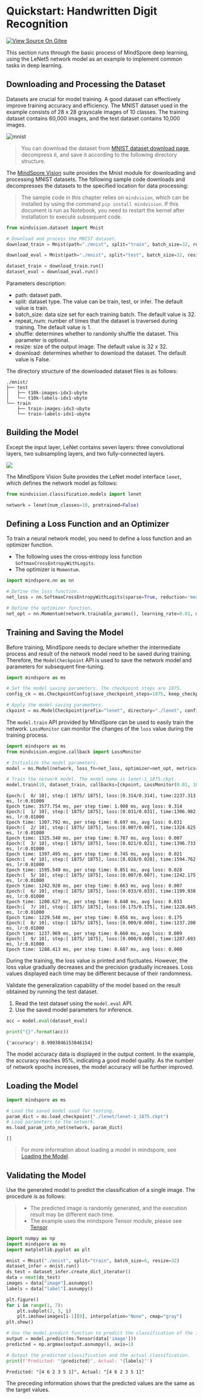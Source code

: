 # Quickstart: Handwritten Digit Recognition

[![View Source On Gitee](https://mindspore-website.obs.cn-north-4.myhuaweicloud.com/website-images/r1.8/resource/_static/logo_source_en.png)](https://gitee.com/mindspore/docs/blob/r1.8/tutorials/source_en/beginner/quick_start.md)

This section runs through the basic process of MindSpore deep learning, using the LeNet5 network model as an example to implement common tasks in deep learning.

## Downloading and Processing the Dataset

Datasets are crucial for model training. A good dataset can effectively improve training accuracy and efficiency. The MNIST dataset used in the example consists of 28 x 28 grayscale images of 10 classes. The training dataset contains 60,000 images, and the test dataset contains 10,000 images.

![mnist](https://mindspore-website.obs.cn-north-4.myhuaweicloud.com/website-images/r1.8/tutorials/source_zh_cn/beginner/images/mnist.png)

> You can download the dataset from [MNIST dataset download page](http://yann.lecun.com/exdb/mnist/), decompress it, and save it according to the following directory structure.

The [MindSpore Vision](https://mindspore.cn/vision/docs/en/r0.1/index.html) suite provides the Mnist module for downloading and processing MNIST datasets. The following sample code downloads and decompresses the datasets to the specified location for data processing:

> The sample code in this chapter relies on `mindvision`, which can be installed by using the command `pip install mindvision`. If this document is run as Notebook, you need to restart the kernel after installation to execute subsequent code.

```python
from mindvision.dataset import Mnist

# Download and process the MNIST dataset.
download_train = Mnist(path="./mnist", split="train", batch_size=32, repeat_num=1, shuffle=True, resize=32, download=True)

download_eval = Mnist(path="./mnist", split="test", batch_size=32, resize=32, download=True)

dataset_train = download_train.run()
dataset_eval = download_eval.run()
```

Parameters description:

- path: dataset path.
- split: dataset type. The value can be train, test, or infer. The default value is train.
- batch_size: data size set for each training batch. The default value is 32.
- repeat_num: number of times that the dataset is traversed during training. The default value is 1.
- shuffle: determines whether to randomly shuffle the dataset. This parameter is optional.
- resize: size of the output image. The default value is 32 x 32.
- download: determines whether to download the dataset. The default value is False.

The directory structure of the downloaded dataset files is as follows:

```text
./mnist/
├── test
│   ├── t10k-images-idx3-ubyte
│   └── t10k-labels-idx1-ubyte
└── train
    ├── train-images-idx3-ubyte
    └── train-labels-idx1-ubyte
```

## Building the Model

Except the input layer, LeNet contains seven layers: three convolutional layers, two subsampling layers, and two fully-connected layers.

![](https://mindspore-website.obs.cn-north-4.myhuaweicloud.com/website-images/r1.8/tutorials/source_zh_cn/beginner/images/lenet.png)

The MindSpore Vision Suite provides the LeNet model interface `lenet`, which defines the network model as follows:

```python
from mindvision.classification.models import lenet

network = lenet(num_classes=10, pretrained=False)
```

## Defining a Loss Function and an Optimizer

To train a neural network model, you need to define a loss function and an optimizer function.

- The following uses the cross-entropy loss function `SoftmaxCrossEntropyWithLogits`.
- The optimizer is `Momentum`.

```python
import mindspore.nn as nn

# Define the loss function.
net_loss = nn.SoftmaxCrossEntropyWithLogits(sparse=True, reduction='mean')

# Define the optimizer function.
net_opt = nn.Momentum(network.trainable_params(), learning_rate=0.01, momentum=0.9)
```

## Training and Saving the Model

Before training, MindSpore needs to declare whether the intermediate process and result of the network model need to be saved during training. Therefore, the `ModelCheckpoint` API is used to save the network model and parameters for subsequent fine-tuning.

```python
import mindspore as ms

# Set the model saving parameters. The checkpoint steps are 1875.
config_ck = ms.CheckpointConfig(save_checkpoint_steps=1875, keep_checkpoint_max=10)

# Apply the model saving parameters.
ckpoint = ms.ModelCheckpoint(prefix="lenet", directory="./lenet", config=config_ck)
```

The `model.train` API provided by MindSpore can be used to easily train the network. `LossMonitor` can monitor the changes of the `loss` value during the training process.

```python
import mindspore as ms
from mindvision.engine.callback import LossMonitor

# Initialize the model parameters.
model = ms.Model(network, loss_fn=net_loss, optimizer=net_opt, metrics={'accuracy'})

# Train the network model. The model name is lenet-1_1875.ckpt.
model.train(10, dataset_train, callbacks=[ckpoint, LossMonitor(0.01, 1875)])
```

```text
Epoch:[  0/ 10], step:[ 1875/ 1875], loss:[0.314/0.314], time:2237.313 ms, lr:0.01000
Epoch time: 3577.754 ms, per step time: 1.908 ms, avg loss: 0.314
Epoch:[  1/ 10], step:[ 1875/ 1875], loss:[0.031/0.031], time:1306.982 ms, lr:0.01000
Epoch time: 1307.792 ms, per step time: 0.697 ms, avg loss: 0.031
Epoch:[  2/ 10], step:[ 1875/ 1875], loss:[0.007/0.007], time:1324.625 ms, lr:0.01000
Epoch time: 1325.340 ms, per step time: 0.707 ms, avg loss: 0.007
Epoch:[  3/ 10], step:[ 1875/ 1875], loss:[0.021/0.021], time:1396.733 ms, lr:0.01000
Epoch time: 1397.495 ms, per step time: 0.745 ms, avg loss: 0.021
Epoch:[  4/ 10], step:[ 1875/ 1875], loss:[0.028/0.028], time:1594.762 ms, lr:0.01000
Epoch time: 1595.549 ms, per step time: 0.851 ms, avg loss: 0.028
Epoch:[  5/ 10], step:[ 1875/ 1875], loss:[0.007/0.007], time:1242.175 ms, lr:0.01000
Epoch time: 1242.928 ms, per step time: 0.663 ms, avg loss: 0.007
Epoch:[  6/ 10], step:[ 1875/ 1875], loss:[0.033/0.033], time:1199.938 ms, lr:0.01000
Epoch time: 1200.627 ms, per step time: 0.640 ms, avg loss: 0.033
Epoch:[  7/ 10], step:[ 1875/ 1875], loss:[0.175/0.175], time:1228.845 ms, lr:0.01000
Epoch time: 1229.548 ms, per step time: 0.656 ms, avg loss: 0.175
Epoch:[  8/ 10], step:[ 1875/ 1875], loss:[0.009/0.009], time:1237.200 ms, lr:0.01000
Epoch time: 1237.969 ms, per step time: 0.660 ms, avg loss: 0.009
Epoch:[  9/ 10], step:[ 1875/ 1875], loss:[0.000/0.000], time:1287.693 ms, lr:0.01000
Epoch time: 1288.413 ms, per step time: 0.687 ms, avg loss: 0.000
```

During the training, the loss value is printed and fluctuates. However, the loss value gradually decreases and the precision gradually increases. Loss values displayed each time may be different because of their randomness.

Validate the generalization capability of the model based on the result obtained by running the test dataset.

1. Read the test dataset using the `model.eval` API.
2. Use the saved model parameters for inference.

```python
acc = model.eval(dataset_eval)

print("{}".format(acc))
```

```text
{'accuracy': 0.9903846153846154}
```

The model accuracy data is displayed in the output content. In the example, the accuracy reaches 95%, indicating a good model quality. As the number of network epochs increases, the model accuracy will be further improved.

## Loading the Model

```python
import mindspore as ms

# Load the saved model used for testing.
param_dict = ms.load_checkpoint("./lenet/lenet-1_1875.ckpt")
# Load parameters to the network.
ms.load_param_into_net(network, param_dict)
```

```text
[]
```

> For more information about loading a model in mindspore, see [Loading the Model](https://www.mindspore.cn/tutorials/en/r1.8/beginner/save_load.html#loading-the-model).

## Validating the Model

Use the generated model to predict the classification of a single image. The procedure is as follows:

> - The predicted image is randomly generated, and the execution result may be different each time.
> - The example uses the mindspore Tensor module, please see [Tensor](https://www.mindspore.cn/tutorials/en/r1.8/beginner/tensor.html).

```python
import numpy as np
import mindspore as ms
import matplotlib.pyplot as plt

mnist = Mnist("./mnist", split="train", batch_size=6, resize=32)
dataset_infer = mnist.run()
ds_test = dataset_infer.create_dict_iterator()
data = next(ds_test)
images = data["image"].asnumpy()
labels = data["label"].asnumpy()

plt.figure()
for i in range(1, 7):
    plt.subplot(2, 3, i)
    plt.imshow(images[i-1][0], interpolation="None", cmap="gray")
plt.show()

# Use the model.predict function to predict the classification of the image.
output = model.predict(ms.Tensor(data['image']))
predicted = np.argmax(output.asnumpy(), axis=1)

# Output the predicted classification and the actual classification.
print(f'Predicted: "{predicted}", Actual: "{labels}"')
```

```text
Predicted: "[4 6 2 3 5 1]", Actual: "[4 6 2 3 5 1]"
```

The preceding information shows that the predicted values are the same as the target values.
